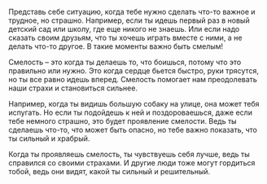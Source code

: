 Представь себе ситуацию, когда тебе нужно сделать что-то важное и трудное, но страшно. Например, если ты идешь первый раз в новый детский сад или школу, где еще никого не знаешь. Или если надо сказать своим друзьям, что ты хочешь играть вместе с ними, а не делать что-то другое. В такие моменты важно быть смелым!

Смелость – это когда ты делаешь то, что боишься, потому что это правильно или нужно. Это когда сердце бьется быстро, руки трясутся, но ты все равно идешь вперед. Смелость помогает нам преодолевать наши страхи и становиться сильнее.

Например, когда ты видишь большую собаку на улице, она может тебя испугать. Но если ты подойдешь к ней и поздороваешься, даже если тебе немного страшно, это будет проявление смелости. Ведь ты сделаешь что-то, что может быть опасно, но тебе важно показать, что ты сильный и храбрый.

Когда ты проявляешь смелость, ты чувствуешь себя лучше, ведь ты справился со своими страхами. И другие люди тоже могут гордиться тобой, ведь они видят, какой ты сильный и решительный.